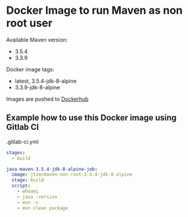 # Docker Image to run Maven as non root user

Available Maven version:

* 3.5.4
* 3.3.9

Docker image tags:

* latest, 3.5.4-jdk-8-alpine
* 3.3.9-jdk-8-alpine

Images are pushed to [Dockerhub](https://hub.docker.com/r/jtim/maven-non-root/)

## Example how to use this Docker image using Gitlab CI

.gitlab-ci.yml

```yml
stages:
  - build

java-maven-3.5.4-jdk-8-alpine-job:
  image: jtim/maven-non-root:3.5.4-jdk-8-alpine
  stage: build
  script:
    - whoami
    - java -version
    - mvn -v
    - mvn clean package
```